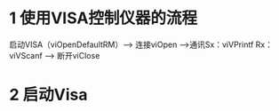 
# 1 使用VISA控制仪器的流程
启动VISA（viOpenDefaultRM）--> 连接viOpen -->通讯Sx：viVPrintf Rx：viVScanf --> 断开viClose

# 2 启动Visa
<!--stackedit_data:
eyJoaXN0b3J5IjpbMTc2NDMyMjYwNF19
-->